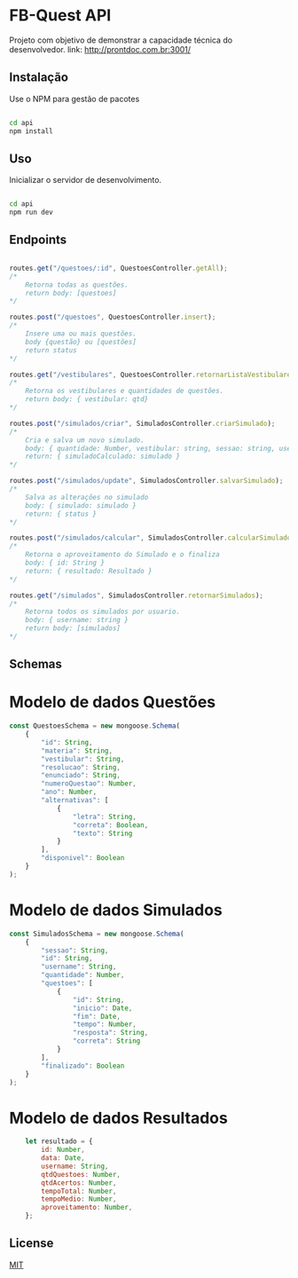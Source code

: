# FB-Quest API

Projeto com objetivo de demonstrar a capacidade técnica do desenvolvedor.
link: http://prontdoc.com.br:3001/

## Instalação

Use o NPM para gestão de pacotes

```bash

cd api
npm install

```

## Uso

Inicializar o servidor de desenvolvimento.

```bash

cd api
npm run dev

```

## Endpoints

```javascript

routes.get("/questoes/:id", QuestoesController.getAll);
/*
    Retorna todas as questões.
    return body: [questoes]
*/

routes.post("/questoes", QuestoesController.insert);
/*
    Insere uma ou mais questões.
    body {questão} ou [questões]
    return status
*/

routes.get("/vestibulares", QuestoesController.retornarListaVestibulares);
/*
    Retorna os vestibulares e quantidades de questões.
    return body: { vestibular: qtd}
*/

routes.post("/simulados/criar", SimuladosController.criarSimulado);
/*
    Cria e salva um novo simulado.
    body: { quantidade: Number, vestibular: string, sessao: string, username: string }
    return: { simuladoCalculado: simulado }
*/

routes.post("/simulados/update", SimuladosController.salvarSimulado);
/*
    Salva as alterações no simulado
    body: { simulado: simulado }
    return: { status }
*/

routes.post("/simulados/calcular", SimuladosController.calcularSimulado);
/*
    Retorna o aproveitamento do Simulado e o finaliza
    body: { id: String }
    return: { resultado: Resultado }
*/

routes.get("/simulados", SimuladosController.retornarSimulados);
/*
    Retorna todos os simulados por usuario.
    body: { username: string }
    return body: [simulados]
*/

```
## Schemas

# Modelo de dados Questões 
```javascript
const QuestoesSchema = new mongoose.Schema(
    {
        "id": String,
        "materia": String,
        "vestibular": String,
        "resolucao": String,
        "enunciado": String,
        "numeroQuestao": Number,
        "ano": Number,
        "alternativas": [
            {
                "letra": String,
                "correta": Boolean,
                "texto": String
            }
        ],
        "disponivel": Boolean
    }
);
```

# Modelo de dados Simulados 
```javascript
const SimuladosSchema = new mongoose.Schema(
    {
        "sessao": String,
        "id": String,
        "username": String,
        "quantidade": Number,
        "questoes": [
            {
                "id": String,
                "inicio": Date,
                "fim": Date,
                "tempo": Number,
                "resposta": String,
                "correta": String
            }
        ],
        "finalizado": Boolean
    }
);
```

# Modelo de dados Resultados 
```javascript
    let resultado = {
        id: Number,
        data: Date,
        username: String,
        qtdQuestoes: Number,
        qtdAcertos: Number,
        tempoTotal: Number,
        tempoMedio: Number,
        aproveitamento: Number,
    };
```

## License
[MIT](https://choosealicense.com/licenses/mit/)
